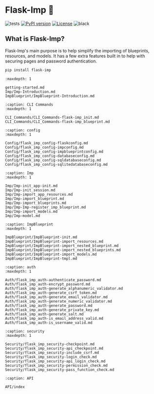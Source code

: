 # Flask-Imp 🧚

![tests](https://github.com/CheeseCake87/flask-imp/actions/workflows/tests.yml/badge.svg)
[![PyPI version](https://img.shields.io/pypi/v/flask-imp)](https://pypi.org/project/flask-imp/)
[![License](https://img.shields.io/github/license/CheeseCake87/flask-imp)](https://raw.githubusercontent.com/CheeseCake87/flask-imp/master/LICENSE)
![black](https://img.shields.io/badge/code%20style-black-000000.svg)

## What is Flask-Imp?

Flask-Imp's main purpose is to help simplify the importing of blueprints, resources, and
models. It has a few extra
features built in to help with securing pages and password authentication.

```bash
pip install flask-imp
```



```{toctree}
:maxdepth: 1

getting-started.md
Imp/Imp-Introduction.md
ImpBlueprint/ImpBlueprint-Introduction.md
```

```{toctree}
:caption: CLI Commands
:maxdepth: 1

CLI_Commands/CLI_Commands-flask-imp_init.md
CLI_Commands/CLI_Commands-flask-imp_blueprint.md
```

```{toctree}
:caption: config
:maxdepth: 1

Config/flask_imp_config-flaskconfig.md
Config/flask_imp_config-impconfig.md
Config/flask_imp_config-impblueprintconfig.md
Config/flask_imp_config-databaseconfig.md
Config/flask_imp_config-sqldatabaseconfig.md
Config/flask_imp_config-sqlitedatabaseconfig.md
```

```{toctree}
:caption: Imp
:maxdepth: 1

Imp/Imp-init_app-init.md
Imp/Imp-init_session.md
Imp/Imp-import_app_resources.md
Imp/Imp-import_blueprint.md
Imp/Imp-import_blueprints.md
Imp/Imp-Imp-register_imp_blueprint.md
Imp/Imp-import_models.md
Imp/Imp-model.md
```

```{toctree}
:caption: ImpBlueprint
:maxdepth: 1

ImpBlueprint/ImpBlueprint-init.md
ImpBlueprint/ImpBlueprint-import_resources.md
ImpBlueprint/ImpBlueprint-import_nested_blueprint.md
ImpBlueprint/ImpBlueprint-import_nested_blueprints.md
ImpBlueprint/ImpBlueprint-import_models.md
ImpBlueprint/ImpBlueprint-tmpl.md
```

```{toctree}
:caption: auth
:maxdepth: 1

Auth/flask_imp_auth-authenticate_password.md
Auth/flask_imp_auth-encrypt_password.md
Auth/flask_imp_auth-generate_alphanumeric_validator.md
Auth/flask_imp_auth-generate_csrf_token.md
Auth/flask_imp_auth-generate_email_validator.md
Auth/flask_imp_auth-generate_numeric_validator.md
Auth/flask_imp_auth-generate_password.md
Auth/flask_imp_auth-generate_private_key.md
Auth/flask_imp_auth-generate_salt.md
Auth/flask_imp_auth-is_email_address_valid.md
Auth/flask_imp_auth-is_username_valid.md
```

```{toctree}
:caption: security
:maxdepth: 1

Security/flask_imp_security-checkpoint.md
Security/flask_imp_security-api_checkpoint.md
Security/flask_imp_security-include_csrf.md
Security/flask_imp_security-login_check.md
Security/flask_imp_security-api_login_check.md
Security/flask_imp_security-permission_check.md
Security/flask_imp_security-pass_function_check.md
```

```{toctree}
:caption: API

API/index
```
